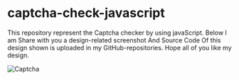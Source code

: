 # captcha-check-javascript
This repository represent the Captcha checker by using javaScript.
 Below I am Share with you a design-related screenshot And Source Code Of this design shown is uploaded in my GitHub-repositories. 
 Hope all of you like my design.


![Captcha](https://user-images.githubusercontent.com/69725593/131003205-be7ec4a7-c1ab-4b9d-b4e3-c14c2eb93caa.png)
